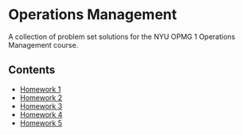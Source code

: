 # Operations Management

A collection of problem set solutions for the NYU OPMG 1 Operations Management
course.

## Contents

- [Homework 1](https://ishanpranav.github.io/opmg-1-operations-management/homework-1)
- [Homework 2](https://ishanpranav.github.io/opmg-1-operations-management/homework-2)
- [Homework 3](https://ishanpranav.github.io/opmg-1-operations-management/homework-3)
- [Homework 4](https://ishanpranav.github.io/opmg-1-operations-management/homework-4)
- [Homework 5](https://ishanpranav.github.io/opmg-1-operations-management/homework-5)
